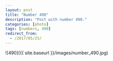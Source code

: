 ```yaml
---
layout: post
title: "Number 490"
description: "Post with number 490."
categories: [photo]
tags: [numbers, 490]
redirect_from:
  - /2017/05/25/
---
```

![490]({{ site.baseurl }}/images/number_490.jpg)
